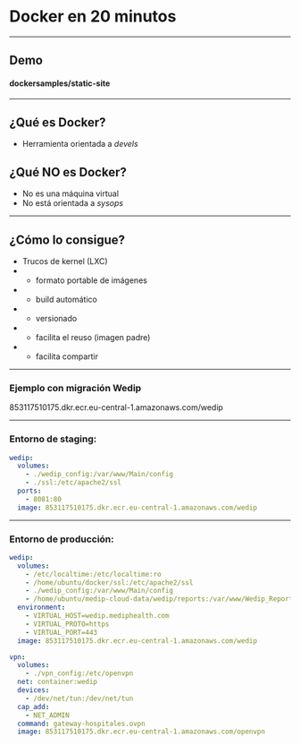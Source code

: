 # Docker en 20 minutos

---

## Demo

#### dockersamples/static-site

---

## ¿Qué es Docker?

- Herramienta orientada a *devels*

## ¿Qué NO es Docker?

- No es una máquina virtual
- No está orientada a *sysops*

---

## ¿Cómo lo consigue?

- Trucos de kernel (LXC)
- + formato portable de imágenes
- + build automático
- + versionado
- + facilita el reuso (imagen padre)
- + facilita compartir

--- 

### Ejemplo con migración Wedip

853117510175.dkr.ecr.eu-central-1.amazonaws.com/wedip

---

### Entorno de staging:

```yaml
wedip:
  volumes:
    - ./wedip_config:/var/www/Main/config
    - ./ssl:/etc/apache2/ssl
  ports:
    - 8081:80
  image: 853117510175.dkr.ecr.eu-central-1.amazonaws.com/wedip
```
---

### Entorno de producción: 

```yaml
wedip:
  volumes:
    - /etc/localtime:/etc/localtime:ro
    - /home/ubuntu/docker/ssl:/etc/apache2/ssl
    - ./wedip_config:/var/www/Main/config
    - /home/ubuntu/medip-cloud-data/wedip/reports:/var/www/Wedip_Report/php/pdf
  environment:
    - VIRTUAL_HOST=wedip.mediphealth.com
    - VIRTUAL_PROTO=https
    - VIRTUAL_PORT=443
  image: 853117510175.dkr.ecr.eu-central-1.amazonaws.com/wedip

vpn:
  volumes:
    - ./vpn_config:/etc/openvpn
  net: container:wedip
  devices:
    - /dev/net/tun:/dev/net/tun
  cap_add:
    - NET_ADMIN
  command: gateway-hospitales.ovpn
  image: 853117510175.dkr.ecr.eu-central-1.amazonaws.com/openvpn
```
